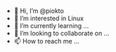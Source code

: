 - 👋 Hi, I’m @piokto
- 👀 I’m interested in Linux
- 🌱 I’m currently learning ...
- 💞️ I’m looking to collaborate on ...
- 📫 How to reach me ...

<!---
piokto/piokto is a ✨ special ✨ repository because its `README.md` (this file) appears on your GitHub profile.
You can click the Preview link to take a look at your changes.
--->
